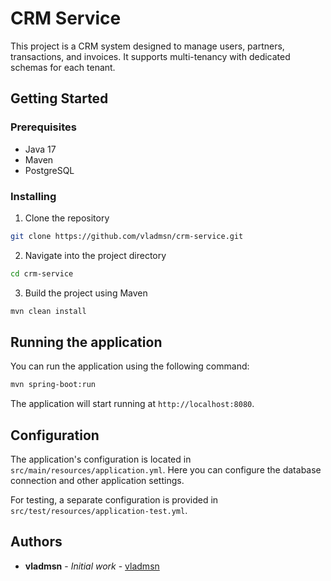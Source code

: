 # CRM Service

This project is a CRM system designed to manage users, partners, transactions, and invoices. It supports multi-tenancy with dedicated schemas for each tenant.

## Getting Started

### Prerequisites

- Java 17
- Maven
- PostgreSQL

### Installing

1. Clone the repository
```bash
git clone https://github.com/vladmsn/crm-service.git
```

2. Navigate into the project directory
```bash
cd crm-service
```

3. Build the project using Maven
```bash
mvn clean install
```

## Running the application

You can run the application using the following command:

```bash
mvn spring-boot:run
```

The application will start running at `http://localhost:8080`.


## Configuration

The application's configuration is located in `src/main/resources/application.yml`. Here you can configure the database connection and other application settings.

For testing, a separate configuration is provided in `src/test/resources/application-test.yml`.


## Authors

- **vladmsn** - *Initial work* - [vladmsn](https://github.com/vladmsn)
